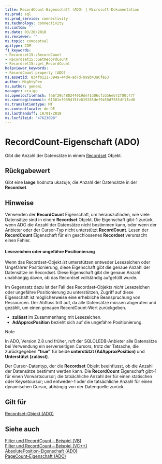 ```yaml
---
title: RecordCount-Eigenschaft (ADO) | Microsoft-Dokumentation
ms.prod: sql
ms.prod_service: connectivity
ms.technology: connectivity
ms.custom: ''
ms.date: 03/20/2018
ms.reviewer: ''
ms.topic: conceptual
apitype: COM
f1_keywords:
- Recordset15::RecordCount
- Recordset15::GetRecordCount
- Recordset15::get_RecordCount
helpviewer_keywords:
- RecordCount property [ADO]
ms.assetid: 834f0121-394a-44d4-ad7d-999b43a6fe63
author: MightyPen
ms.author: genemi
manager: craigg
ms.openlocfilehash: fa6f29c480244919de71d06cf3d56e672f00c47f
ms.sourcegitcommit: 61381ef939415fe019285def9450d7583df1fed0
ms.translationtype: MT
ms.contentlocale: de-DE
ms.lasthandoff: 10/01/2018
ms.locfileid: "47623098"
---
```

# <a name="recordcount-property-ado"></a>RecordCount-Eigenschaft (ADO)

Gibt die Anzahl der Datensätze in einem [Recordset](../../../ado/reference/ado-api/recordset-object-ado.md) Objekt.
  
## <a name="return-value"></a>Rückgabewert

Gibt eine **lange** hodnota ukazuje, die Anzahl der Datensätze in der **Recordset**.
  
## <a name="remarks"></a>Hinweise

Verwenden der **RecordCount** Eigenschaft, um herauszufinden, wie viele Datensätze sind in einem **Recordset** Objekt. Die Eigenschaft gibt-1 zurück, wenn ADO die Anzahl der Datensätze nicht bestimmen kann, oder wenn der Anbieter oder der Cursor-Typ nicht unterstützt **RecordCount**. Lesen der **RecordCount** Eigenschaft für ein geschlossenes **Recordset** verursacht einen Fehler.

#### <a name="bookmarks-or-approximate-positioning"></a>Lesezeichen oder ungefähre Positionierung

Wenn das Recordset-Objekt *ist* unterstützen entweder Lesezeichen oder Ungefährer Positionierung, diese Eigenschaft gibt die genaue Anzahl der Datensätze im Recordset. Diese Eigenschaft gibt die genaue Anzahl unabhängig davon, ob das Recordset vollständig aufgefüllt wurde.

Im Gegensatz dazu ist der Fall des Recordset-Objekts *nicht* Lesezeichen oder ungefähre Positionierung zu unterstützen, Zugriff auf diese Eigenschaft ist möglicherweise eine erhebliche Beanspruchung von Ressourcen. Der Abfluss tritt auf, da alle Datensätze müssen abgerufen und gezählt, um einen genauen RecordCount-Wert zurückgeben.

- **zulässt** im Zusammenhang mit Lesezeichen.
- **AdApproxPosition** bezieht sich auf die ungefähre Positionierung.

> [!NOTE]
> In ADO, Version 2.8 und früher, ruft der SQLOLEDB-Anbieter alle Datensätze bei Verwendung ein serverseitigen Cursors, trotz der Tatsache, die zurückgegeben **"true"** für beide **unterstützt (AdApproxPosition)** und **Unterstützt (zulässt)**.
  
Der Cursor-Datentyp, der die **Recordset** Objekt beeinflusst, ob die Anzahl der Datensätze bestimmt werden kann. Die **RecordCount** Eigenschaft gibt-1 für einen Vorwärtscursor; die tatsächliche Anzahl der für einen statischen oder Keysetcursor; und entweder-1 oder die tatsächliche Anzahl für einen dynamischen Cursor, abhängig von der Datenquelle zurück.
  
## <a name="applies-to"></a>Gilt für

[Recordset-Objekt (ADO)](../../../ado/reference/ado-api/recordset-object-ado.md)  
  
## <a name="see-also"></a>Siehe auch

[Filter und RecordCount – Beispiel (VB)](../../../ado/reference/ado-api/filter-and-recordcount-properties-example-vb.md)   
[Filter und RecordCount – Beispiel (VC++)](../../../ado/reference/ado-api/filter-and-recordcount-properties-example-vc.md)   
[AbsolutePosition-Eigenschaft (ADO)](../../../ado/reference/ado-api/absoluteposition-property-ado.md)   
[PageCount-Eigenschaft (ADO)](../../../ado/reference/ado-api/pagecount-property-ado.md)
